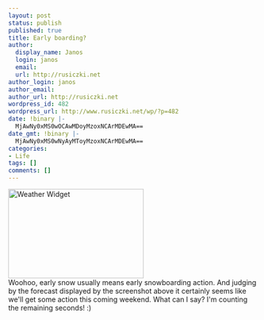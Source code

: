 ```yaml
---
layout: post
status: publish
published: true
title: Early boarding?
author:
  display_name: Janos
  login: janos
  email: 
  url: http://rusiczki.net
author_login: janos
author_email: 
author_url: http://rusiczki.net
wordpress_id: 482
wordpress_url: http://www.rusiczki.net/wp/?p=482
date: !binary |-
  MjAwNy0xMS0wOCAwMDoyMzoxNCArMDEwMA==
date_gmt: !binary |-
  MjAwNy0xMS0wNyAyMToyMzoxNCArMDEwMA==
categories:
- Life
tags: []
comments: []
---
```

<p><img src="http://www.rusiczki.net/blog/blogpics/weather-2007-11-08.gif" width="273" height="180" alt="Weather Widget" class="image"/><br />
Woohoo, early snow usually means early snowboarding action. And judging by the forecast displayed by the screenshot above it certainly seems like we'll get some action this coming weekend. What can I say? I'm counting the remaining seconds! :)</p>
